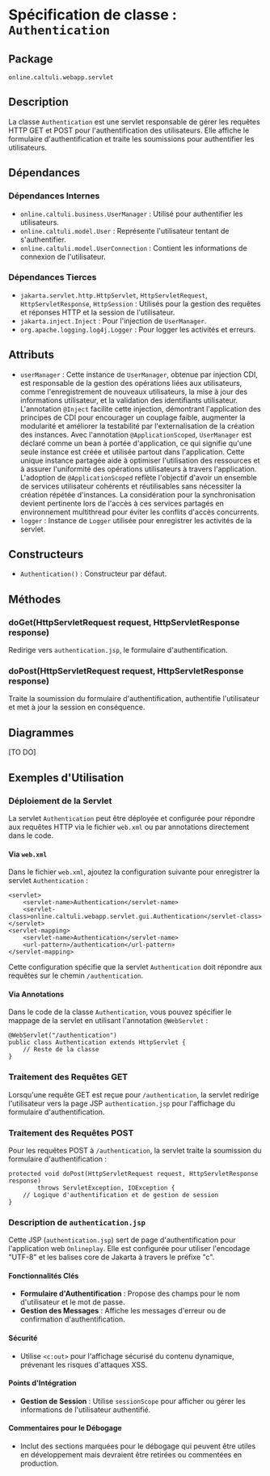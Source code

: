 # Spécification de classe : `Authentication`

## Package
`online.caltuli.webapp.servlet`

## Description
La classe `Authentication` est une servlet responsable de gérer les requêtes HTTP GET et POST pour l'authentification des utilisateurs. Elle affiche le formulaire d'authentification et traite les soumissions pour authentifier les utilisateurs.

## Dépendances

### Dépendances Internes

- `online.caltuli.business.UserManager` : Utilisé pour authentifier les utilisateurs.
- `online.caltuli.model.User` : Représente l'utilisateur tentant de s'authentifier.
- `online.caltuli.model.UserConnection` : Contient les informations de connexion de l'utilisateur.

### Dépendances Tierces

- `jakarta.servlet.http.HttpServlet`, `HttpServletRequest`, `HttpServletResponse`, `HttpSession` : Utilisés pour la gestion des requêtes et réponses HTTP et la session de l'utilisateur.
- `jakarta.inject.Inject` : Pour l'injection de `UserManager`.
- `org.apache.logging.log4j.Logger` : Pour logger les activités et erreurs.

## Attributs

- `userManager` : Cette instance de `UserManager`, obtenue par injection CDI, est
  responsable de la gestion des opérations liées aux utilisateurs, comme l'enregistrement
  de nouveaux utilisateurs, la mise à jour des informations utilisateur, et la validation
  des identifiants utilisateur. L'annotation `@Inject` facilite cette injection,
  démontrant l'application des principes de CDI pour encourager un couplage faible,
  augmenter la modularité et améliorer la testabilité par l'externalisation de la
  création des instances. Avec l'annotation `@ApplicationScoped`, `UserManager` est
  déclaré comme un bean à portée d'application, ce qui signifie qu'une seule instance
  est créée et utilisée partout dans l'application. Cette unique instance partagée aide
  à optimiser l'utilisation des ressources et à assurer l'uniformité des opérations
  utilisateurs à travers l'application. L'adoption de `@ApplicationScoped` reflète
  l'objectif d'avoir un ensemble de services utilisateur cohérents et réutilisables
  sans nécessiter la création répétée d'instances. La considération pour la
  synchronisation devient pertinente lors de l'accès à ces services partagés en
  environnement multithread pour éviter les conflits d'accès concurrents.
- `logger` : Instance de `Logger` utilisée pour enregistrer les activités de la
  servlet.

## Constructeurs

- `Authentication()` : Constructeur par défaut.

## Méthodes

### doGet(HttpServletRequest request, HttpServletResponse response)

Redirige vers `authentication.jsp`, le formulaire d'authentification.

### doPost(HttpServletRequest request, HttpServletResponse response)

Traite la soumission du formulaire d'authentification, authentifie l'utilisateur et met à jour la session en conséquence.

## Diagrammes

[TO DO]

## Exemples d'Utilisation

### Déploiement de la Servlet

La servlet `Authentication` peut être déployée et configurée pour répondre aux requêtes HTTP via le fichier `web.xml` ou par annotations directement dans le code.

#### Via `web.xml`

Dans le fichier `web.xml`, ajoutez la configuration suivante pour enregistrer la servlet `Authentication` :

    <servlet>
        <servlet-name>Authentication</servlet-name>
        <servlet-class>online.caltuli.webapp.servlet.gui.Authentication</servlet-class>
    </servlet>
    <servlet-mapping>
        <servlet-name>Authentication</servlet-name>
        <url-pattern>/authentication</url-pattern>
    </servlet-mapping>

Cette configuration spécifie que la servlet `Authentication` doit répondre aux requêtes sur le chemin `/authentication`.

#### Via Annotations

Dans le code de la classe `Authentication`, vous pouvez spécifier le mappage de la servlet en utilisant l'annotation `@WebServlet` :

    @WebServlet("/authentication")
    public class Authentication extends HttpServlet {
        // Reste de la classe
    }

### Traitement des Requêtes GET

Lorsqu'une requête GET est reçue pour `/authentication`, la servlet redirige l'utilisateur vers la page JSP `authentication.jsp` pour l'affichage du formulaire d'authentification.

### Traitement des Requêtes POST

Pour les requêtes POST à `/authentication`, la servlet traite la soumission du formulaire d'authentification :

    protected void doPost(HttpServletRequest request, HttpServletResponse response)
            throws ServletException, IOException {
        // Logique d'authentification et de gestion de session
    }

### Description de `authentication.jsp`

Cette JSP (`authentication.jsp`) sert de page d'authentification pour l'application web `Onlineplay`. Elle est configurée pour utiliser l'encodage "UTF-8" et les balises core de Jakarta à travers le préfixe "c".

#### Fonctionnalités Clés

- **Formulaire d'Authentification** : Propose des champs pour le nom d'utilisateur et le mot de passe.
- **Gestion des Messages** : Affiche les messages d'erreur ou de confirmation d'authentification.

#### Sécurité

- Utilise `<c:out>` pour l'affichage sécurisé du contenu dynamique, prévenant les risques d'attaques XSS.

#### Points d'Intégration

- **Gestion de Session** : Utilise `sessionScope` pour afficher ou gérer les informations de l'utilisateur authentifié.

#### Commentaires pour le Débogage

- Inclut des sections marquées pour le débogage qui peuvent être utiles en développement mais devraient être retirées ou commentées en production.
